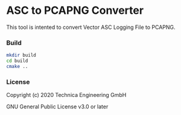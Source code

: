 # ASC to PCAPNG Converter

This tool is intented to convert Vector ASC Logging File to PCAPNG.

### Build

```sh
mkdir build
cd build
cmake ..
```

### License

Copyright (c) 2020 Technica Engineering GmbH

GNU General Public License v3.0 or later
